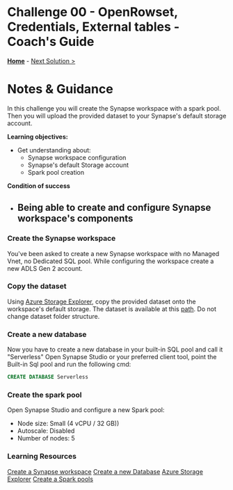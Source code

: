 # Challenge 00 - OpenRowset, Credentials, External tables - Coach's Guide 

**[Home](./README.md)** - [Next Solution >](./Solution-01.md)

# Notes & Guidance

In this challenge you will create the Synapse workspace with a spark pool.
Then you will upload the provided dataset to your Synapse's default storage account.

**Learning objectives:**

- Get understanding about:
  - Synapse workspace configuration
  - Synapse's default Storage account 
  - Spark pool creation
  
**Condition of success**

- Being able to create and configure Synapse workspace's components 
  - 
### Create the Synapse workspace

You've been asked to create a new Synapse workspace with no Managed Vnet, no Dedicated SQL pool.
While configuring the workspace create a new ADLS Gen 2 account.

### Copy the dataset

Using [Azure Storage Explorer](https://azure.microsoft.com/en-us/products/storage/storage-explorer/), copy the provided dataset onto the workspace's default storage. The dataset is available at this [path](./../Student/Resources/Challenge-00). Do not change dataset folder structure.

### Create a new database

Now you have to create a new database in your built-in SQL pool and call it "Serverless" 
Open Synapse Studio or your preferred client tool, point the Built-in Sql pool and run the following cmd:

```sql
CREATE DATABASE Serverless
```

### Create the spark pool
Open Synapse Studio and configure a new Spark pool:
- Node size: Small (4 vCPU / 32 GB))
- Autoscale: Disabled
- Number of nodes: 5 

### Learning Resources

[Create a Synapse workspace](https://learn.microsoft.com/en-us/azure/synapse-analytics/quickstart-create-workspace)
[Create a new Database](https://learn.microsoft.com/en-us/sql/t-sql/statements/create-database-transact-sql?view=azure-sqldw-latest&preserve-view=true&tabs=sqlod)
[Azure Storage Explorer](https://azure.microsoft.com/en-us/products/storage/storage-explorer/) 
[Create a Spark pools](https://learn.microsoft.com/en-us/azure/synapse-analytics/quickstart-create-apache-spark-pool-portal)

